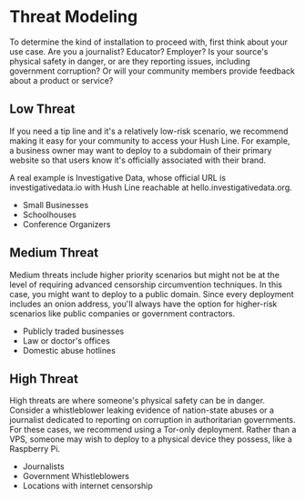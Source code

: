 # Threat Modeling

To determine the kind of installation to proceed with, first think about your use case. Are you a journalist? Educator? Employer? Is your source's physical safety in danger, or are they reporting issues, including government corruption? Or will your community members provide feedback about a product or service? 

## Low Threat

If you need a tip line and it's a relatively low-risk scenario, we recommend making it easy for your community to access your Hush Line. For example, a business owner may want to deploy to a subdomain of their primary website so that users know it's officially associated with their brand. 

A real example is Investigative Data, whose official URL is investigativedata.io with Hush Line reachable at hello.investigativedata.org.

- Small Businesses
- Schoolhouses
- Conference Organizers

## Medium Threat

Medium threats include higher priority scenarios but might not be at the level of requiring advanced censorship circumvention techniques. In this case, you might want to deploy to a public domain. Since every deployment includes an onion address, you'll always have the option for higher-risk scenarios like public companies or government contractors.

- Publicly traded businesses
- Law or doctor's offices
- Domestic abuse hotlines

## High Threat

High threats are where someone's physical safety can be in danger. Consider a whistleblower leaking evidence of nation-state abuses or a journalist dedicated to reporting on corruption in authoritarian governments. For these cases, we recommend using a Tor-only deployment. Rather than a VPS, someone may wish to deploy to a physical device they possess, like a Raspberry Pi.

- Journalists
- Government Whistleblowers
- Locations with internet censorship

